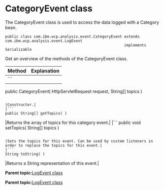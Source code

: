 # CategoryEvent class

The CategoryEvent class is used to access the data logged with a Category bean.

```
public class com.ibm.wcp.analysis.event.CategoryEvent extends com.ibm.wcp.analysis.event.LogEvent
                                                      implements Serializable
```

Get an overview of the methods of the CategoryEvent class.

|Method|Explanation|
|------|-----------|
|```
public CategoryEvent( HttpServletRequest request,
                      String[]           topics )
```

|Constructor.|
|```
public String[] getTopics( )
```

|Returns the array of topics for this category event.|
|```
public void setTopics( String[] topics )
```

|Sets the topics for this event. Can be used by custom listeners in order to replace the topics for this event.|
|```
String toString( )
```

|Returns a String representation of this event.|

**Parent topic:**[LogEvent class](../pzn/pzn_logevent_class.md)

**Parent topic:**[LogEvent class](../pzn/pzn_logevent_class.md)

